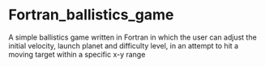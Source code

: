 # Fortran_ballistics_game
A simple ballistics game written in Fortran in which the user can adjust the initial velocity, launch planet and difficulty level, in an attempt to hit a moving target within a specific x-y range
